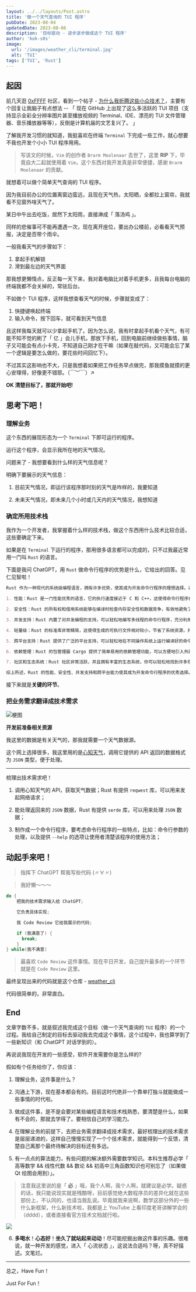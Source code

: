 ```yaml
---
layout: ../../layouts/Post.astro
title: '做一个天气查询的 TUI 程序'
pubDate: 2023-08-04
updatedDate: 2023-08-06
description: '目标驱动 - 逐步逐步做成这个 TUI 程序'
author: 'kok-s0s'
image:
  url: '/images/weather_cli/terminal.jpg'
  alt: 'TUI'
tags: ['TUI', 'Rust']
---
```


## 起因

前几天逛 [0xFFFF](https://0xffff.one/d/1595-wei-shen-me-wo-zhe-teng-zhei-xie/7) 社区，看到一个帖子 - [为什么我折腾这些小众技术？](https://0xffff.one/d/1595-wei-shen-me-wo-zhe-teng-zhei-xie/7)，主要有个回复让我脑子有点想法 -- 「 现在 GitHub 上出现了这么多活跃的 TUI 项目（支持显示全彩全分辨率图片甚至播放视频的 Terminal、IDE、漂亮的 TUI 文件管理器、音乐播放器等等），反倒是计算机届的文艺复兴了。 」

了解我开发习惯的就知道，我挺喜欢在终端 `Terminal` 下完成一些工作，就心想要不我也开发个小小 TUI 程序用用。

> 写该文的时候，`Vim` 的创作者 `Brarm Moolenaar` 去世了，这里 **RIP** 下，毕竟自大二起就使用着 `Vim`，这个东西对我开发真是非常便捷，感谢 `Brarm Moolenaar` 的贡献。

就想着可以做个简单天气查询的 TUI 程序。

因为我目前办公的位置离窗边蛮远，且现在天气热，太阳晒，全都拉上窗帘，我就看不见窗外啥天气了。

某日中午出去吃饭，居然下太阳雨，直接淋成「 落汤鸡 」。

同样的悲催事可不能再遭遇一次，现在离开座位，要出办公楼前，必看看天气预报，决定是否带个雨伞。

一般我看天气的步骤如下：

1. 拿起手机解锁
2. 滑到最左边的天气界面

那我想更懒惰点，反正每一天下来，我对着电脑比对着手机更多，且我每台电脑的终端我都不会关掉的，常驻后台。

不如做个 TUI 程序，这样我想查看天气的时候，步骤就变成了：

1. 快捷键唤起终端
2. 输入命令，按下回车，就可看到天气信息

且这样我每天就可以少拿起手机了。因为怎么说，我有时拿起手机看个天气，有可能不知不觉的刷了「 亿 」会儿手机，那放下手机，回到电脑前继续做些事情，脑子又可能会有点小卡壳，不知道自己刚才在干嘛（如果在敲代码，又可能会忘了某一个逻辑是要怎么做的，要花些时间回忆下）。

不过其实这影响也不大，只是我想着如果把工作任务早点做完，那我摸鱼就摸的更心安理得，好像更不错耶。（￣︶￣）↗

**OK 清楚目标了，那就开始吧!**

## 思考下吧！

### 理解业务

这个东西的展现形态为一个 `Terminal` 下即可运行的程序。

运行这个程序，会显示我所在地的天气情况。

问题来了 - 我想要看到什么样的天气信息呢？

明确下要展示的天气信息：

1. 目前天气情况，即运行该程序那时刻的天气是咋样的，我要知道

2. 未来天气情况，即未来几个小时或几天内的天气情况，我想知道

### 确定所用技术栈

我作为一个开发者，我掌握着什么样的技术栈，做这个东西用什么技术比较合适，这些要确定下来。

如果是在 `Terminal` 下运行的程序，那用很多语言都可以完成的，只不过我最近常用一门叫 `Rust` 的语言。

下面是我问 ChatGPT，用 `Rust` 做命令行程序的优势是什么，它给出的回答。见仁见智啦！

```markdown
Rust 作为一种现代的系统级编程语言，拥有许多优势，使其成为开发命令行程序的理想选择。以下是 Rust 在开发命令行程序方面的一些优势：

1. 性能：Rust 是一门性能优秀的语言，它的执行速度接近于 C 和 C++，这使得命令行程序在处理大规模数据和复杂计算时表现出色。

2. 安全性：Rust 的所有权和借用系统能够在编译时检查内存安全性和数据竞争，有效地避免了许多常见的运行时错误和安全漏洞，使得命令行程序更加健壮和安全。

3. 并发支持：Rust 内置了对并发编程的支持，可以轻松地编写多线程的命令行程序，充分利用现代多核处理器的性能优势。

4. 轻量级：Rust 的标准库非常精简，这使得生成的可执行文件相对较小，节省了系统资源，并且适合用于开发轻量级的命令行工具。

5. 跨平台支持：Rust 提供了广泛的平台支持，可以轻松地在不同操作系统上运行编译好的命令行程序，这为开发跨平台工具提供了便利。

6. 依赖管理：Rust 的包管理器 Cargo 提供了简单易用的依赖管理功能，可以方便地引入外部库和工具，加速开发过程。

7. 社区和生态系统：Rust 社区非常活跃，并且拥有丰富的生态系统，你可以轻松地找到许多现成的库和工具，以及丰富的文档和教程，帮助你更高效地开发命令行程序。

综上所述，Rust 的性能、安全性、并发支持和跨平台能力使其成为开发命令行程序的优秀选择。无论是开发简单的工具还是复杂的命令行应用，Rust 都能够提供高效、安全和可靠的解决方案。
```

接下来就是**关键的环节**。

### 把业务需求翻译成技术需求

![梗图](/images/weather_cli/funny.jpg)

**开发前准备相关资源**

我这里的数据是有关天气的，那我就需要一个天气数据源。

这个网上选择很多，我这里用的是[心知天气](https://www.seniverse.com)，调用它提供的 API 返回的数据格式为 `JSON` 类型，便于处理。

---

梳理出技术需求吧！

1. 调用心知天气的 API，获取天气数据；Rust 有提供 `reqwest` 库，可以用来发起网络请求；

2. 能处理返回来的 `JSON` 数据，Rust 有提供 `serde` 库，可以用来处理 `JSON` 数据；

3. 制作成一个命令行程序，要考虑命令行程序的一些特点，比如：命令行参数的处理，以及提供 `--help` 的选项让使用者清楚该程序的使用方法；

## 动起手来吧！

> 指挥下 ChatGPT 帮我写些代码 (〃∀〃)

> 我好懒～～～

```cpp
do {
    把我的技术需求输入给 ChatGPT;

    它负责具体实现;

    我 Code Review 它给我展示的代码;

    if (我满意了) {
      break;
    }
} while(我不满意)
```

> 最喜欢 `Code Review` 这件事情。现在平日开发，自己提升最多的一个环节就是在 `Code Review` 这里。

最终呈现出来的代码就是这个仓库 - [weather_cli](https://github.com/kok-s0s/weather_cli)

代码很简单的，非常直白。

## End

文章字数不多，就是叙述我完成这个目标（做一个天气查询的 `TUI` 程序）的一个过程。我给自己制定的目标去驱动我去完成这个事情，这个过程中，我也算学到了一些新知识（和 ChatGPT 对话学到的）。

再说说我现在开发的一些感受，软件开发需要你是怎么样的?

假如有个任务给你了，你应该：

1. 理解业务，这件事是什么？

2. 沟通上下游，现在基本都会有的。目前这时代绝非一个靠单打独斗就能做成一些事情的时代啦。

3. 做成这件事，是不是会要对某些编程语言和技术栈熟悉，要清楚是什么，如果有不会的，那就去学得了。要相信自己的学习能力。

4. 在理解业务的前提下，去把业务需求翻译成技术需求，最好梳理出的技术需求是层层递进的，这样自己慢慢实现了一个个技术需求，就能得到一个反馈，清楚自己离那个最终待解决的目标还有多远。

5. 有一点点的算法能力，有些问题的解决额外需要数学知识。本科生推荐必学「 高等数学 && 线性代数 && 数论 && 初高中三角函数知识也可别忘了（如果做 Qt 绘图会用到）」。

> 注意我这里说的是「 **必** 」哦，我个人啊，我个人啊，就建议是必学。疑惑的话，我只能说现实就是残酷呀，目前感觉绝大数程序员的差异化就在这些部份上，不认同的，也请当我乱说。毕竟就我来说啊，数学这部分外的一些什么新框架，什么新技术啦，我都是上 YouTube 上看印度老哥讲解学会的（dddd），或者直接看官方技术文档就行啦。

![](/images/weather_cli/indian.jpg)

6. **多喝水**！**心态好**！**坐久了就站起来动动**！尽可能挖掘出做这件事的乐趣。很难说，就一种开发的感觉，进入「 心流状态 」，这说法合适吗？呀，真不好描述。文笔烂。

---

总之，Have Fun！

Just For Fun！
